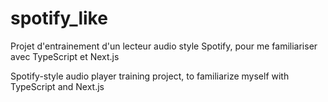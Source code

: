 ﻿# spotify_like
Projet d'entrainement d'un lecteur audio style Spotify, pour me familiariser avec TypeScript et Next.js  
  
Spotify-style audio player training project, to familiarize myself with TypeScript and Next.js
